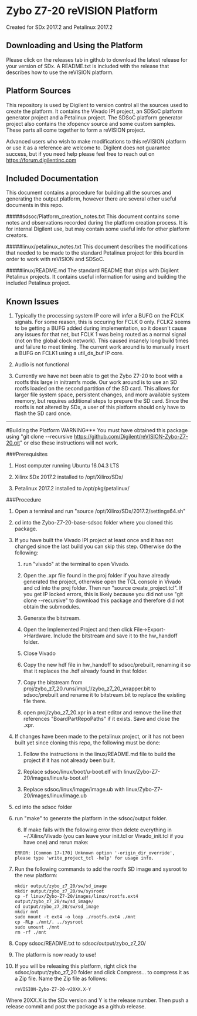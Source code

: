 # Zybo Z7-20 reVISION Platform
Created for SDx 2017.2 and Petalinux 2017.2

## Downloading and Using the Platform

Please click on the releases tab in github to download the latest release for your version
of SDx. A README.txt is included with the release that describes how to use the reVISION 
platform.

## Platform Sources

This repository is used by Digilent to version control all the sources used to create the 
platform. It contains the Vivado IPI project, an SDSoC platform generator project and a 
Petalinux project. The SDSoC platform generator project also contains the xfopencv source
and some custom samples. These parts all come together to form a reVISION project.

Advanced users who wish to make modifications to this reVISION platform or use it as a
reference are welcome to. Digilent does not guarantee success, but if you need help please
feel free to reach out on https://forum.digilentinc.com

## Included Documentation

This document contains a procedure for building all the sources and generating the output
platform, however there are several other useful documents in this repo.

#####sdsoc/Platform_creation_notes.txt
   This document contains some notes and observations recorded during the platform creation
   process. It is for internal Digilent use, but may contain some useful info for other platform
   creators.
       
#####linux/petalinux_notes.txt
   This document describes the modifications that needed to be made to the standard Petalinux project
   for this board in order to work with reVISION and SDSoC.

#####linux/README.md
   The standard README that ships with Digilent Petalinux projects. It contains useful information for
   using and building the included Petalinux project.
  
## Known Issues

1. Typically the processing system IP core will infer a BUFG on the FCLK signals. For some reason, this is occuring for FCLK 0 only.
   FCLK2 seems to be getting a BUFG added during implementation, so it doesn't cause any issues for that net, but FCLK 1 was being
   routed as a normal signal (not on the global clock network). This caused insanely long build times and failure to meet timing. The
   current work around is to manually insert a BUFG on FCLK1 using a util_ds_buf IP core.

2. Audio is not functional

3. Currently we have not been able to get the Zybo Z7-20 to boot with a rootfs this large in initramfs mode. Our work around is to
   use an SD rootfs loaded on the second partition of the SD card. This allows for larger file system space, persistent changes, and
   more available system memory, but requires additional steps to prepare the SD card. Since the rootfs is not altered by SDx, a user 
   of this platform should only have to flash the SD card once. 

---------

#Building the Platform
WARNING*** You must have obtained this package using "git clone --recursive https://github.com/Digilent/reVISION-Zybo-Z7-20.git" or else these instructions will not work.

###Prerequisites
1. Host computer running Ubuntu 16.04.3 LTS 

2. Xilinx SDx 2017.2 installed to /opt/Xilinx/SDx/

3. Petalinux 2017.2 installed to /opt/pkg/petalinux/

###Procedure     
1. Open a terminal and run "source /opt/Xilinx/SDx/2017.2/settings64.sh"

2. cd into the Zybo-Z7-20-base-sdsoc folder where you cloned this package.

3. If you have built the Vivado IPI project at least once and it has not changed since the last build you can skip this step. Otherwise do the following:
    
    1. run "vivado" at the terminal to open Vivado.
    
    2. Open the .xpr file found in the proj folder if you have already generated the project, otherwise open the TCL console in Vivado and cd into the proj folder. Then run "source create_project.tcl". If you get IP locked errors, this is likely because you did not use "git clone --recursive" to download this package and therefore did not obtain the submodules.
  
    3. Generate the bitstream.
    
    4. Open the Implemented Project and then click File->Export->Hardware. Include the bitstream and save it to the hw_handoff folder.
   
    5. Close Vivado
    
    6. Copy the new hdf file in hw_handoff to sdsoc/prebuilt, renaming it so that it replaces the .hdf already found in that folder.
    
    7. Copy the bitstream from proj/zybo_z7_20.runs/impl_1/zybo_z7_20_wrapper.bit to sdsoc/prebuilt and rename it to bitstream.bit to replace the existing file there.
    
    8. open proj/zybo_z7_20.xpr in a text editor and remove the line that references "BoardPartRepoPaths" if it exists. Save and close the .xpr.

4. If changes have been made to the petalinux project, or it has not been built yet since cloning this repo, the following must be done:
   
    1. Follow the instructions in the linux/README.md file to build the project if it has not already been built.
    
    2. Replace sdsoc/linux/boot/u-boot.elf with linux/Zybo-Z7-20/images/linux/u-boot.elf
    
    3. Replace sdsoc/linux/image/image.ub with linux/Zybo-Z7-20/images/linux/image.ub

5. cd into the sdsoc folder

6. run "make" to generate the platform in the sdsoc/output folder.

    6. If make fails with the following error then delete everything in ~/.Xilinx/Vivado (you can leave your init.tcl or Vivado_init.tcl if you have one) and rerun make:

    ```
    ERROR: [Common 17-170] Unknown option '-origin_dir_override', please type 'write_project_tcl -help' for usage info.
    ```

7. Run the following commands to add the rootfs SD image and sysroot to the new platform:

    ```
    mkdir output/zybo_z7_20/sw/sd_image
    mkdir output/zybo_z7_20/sw/sysroot
    cp -f linux/Zybo-Z7-20/images/linux/rootfs.ext4 output/zybo_z7_20/sw/sd_image/
    cd output/zybo_z7_20/sw/sd_image
    mkdir mnt
    sudo mount -t ext4 -o loop ./rootfs.ext4 ./mnt
    cp -RLp ./mnt/. ../sysroot
    sudo umount ./mnt
    rm -rf ./mnt
    ```
    
8. Copy sdsoc/README.txt to sdsoc/output/zybo_z7_20/ 

9. The platform is now ready to use!

10. If you will be releasing this platform, right click the sdsoc/output/zybo_z7_20 folder and click Compress... to compress it as a Zip file. Name the Zip file as follows:

    ```
    reVISION-Zybo-Z7-20-v20XX.X-Y
    ```
    
   Where 20XX.X is the SDx version and Y is the release number. Then push a release commit and post the package as a github release.


 



